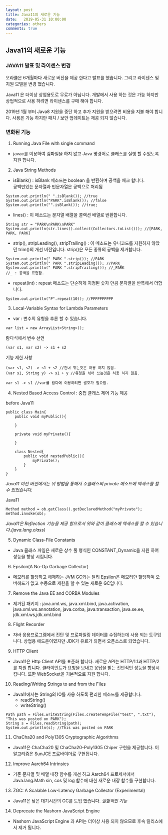 ```yaml
---
layout: post
title: Java11의 새로운 기능
date:   2019-05-31 10:00:00
categories: others
comments: true 
---
```


Java11의 새로운 기능
-------------------------

### JAVA11 발표 및 라이센스 변경
오라클은 6개월마다 새로운 버전을 제공 한다고 발표를 했습니다. 그리고 라이센스 및 지원 모델을 변경 했습니다.

Java11 은 더이상 상업용도로 무료가 아닙니다. 개발에서 사용 하는 것은 가능 하지만 상업적으로 사용 하려면
라이센스를 구매 해야 합니다.

2019년 1월 부터 Java8 지원을 중단 하고 추가 지원을 받으려면 비용을 지불 해야 합니다.
사용은 가능 하지만 패치 / 보안 업데이트는 제공 되지 않습니다.


### 변화된 기능

1) Running Java File with single command
- javac를 이용하여 컴파일을 하지 않고 Java 명령어로 클래스를 실행 할 수있도록 지원 합니다.

2) Java String Methods
- isBlank() : isBlank 메소드는 boolean 을 반환하며 공백을 체크 합니다.  
공백만있는 문자열과 빈문자열은 공백으로 처리됨

~~~
System.out.println(" ".isBlank()); //true
System.out.println("PARK".isBlank()); //false
System.out.println("".isBlank()); //true;
~~~

- lines() : 이 메소드는 문자열  배열을 콜랙션 배열로 반환합니다.

~~~
String str = "PARK\nPARK\nPARK"
System.out.println(str.lines().collect(Collectors.toList())); //[PARK, PARK, PARK]
~~~

- strip(), stripLeading(), stripTrailing()
: 이 메소드는 유니코드를 지원하지 않았던 trim()의 개선 버전입니다. strip()은 모든 종류의 공백을 제거합니다.

~~~
System.out.println(" PARK ".strip()); //PARK
System.out.println(" PARK ".stripLeading()); //PARK_
System.out.println(" PARK ".stripTrailing()); //_PARK
//_ : 공백을 표현함.
~~~

- repeat(int)
: repeat 메소드는 단순하게 지정된 숫자 만큼 문자열을 반복해서 더합니다.

~~~
System.out.println("P".repeat(10)); //PPPPPPPPPP
~~~

3) Local-Variable Syntax for Lambda Parameters
- var : 변수의 유형을 추론 할 수 있습니다.

~~~
var list = new ArrayList<String>();
~~~

람다식에서 변수 선언

~~~
(var s1, var s2) -> s1 + s2
~~~

기능 제한 사항

~~~
(var s1, s2) -> s1 + s2 //건너 뛰는것은 허용 하지 않음.
(var s1, String y) -> s1 + y //유형을 섞어 쓰는것은 허용 하지 않음.

var s1 -> s1 //var를 람다에 이용하려면 괄호가 필요함.
~~~

4) Nested Based Access Control
: 중첩 클래스 제어 기능 제공

before Java11

~~~
public class Main{
	public void myPublic(){
	
	}
	
	private void myPrivate(){
	
	}
	
	class Nested{
		public void nestedPublic(){
			myPrivate();
		}
	}
}
~~~

_Java11 이전 버전에서는 위 방법을 통해서 주클래스의 private 메소드에 엑세스를 할 수 있었습니다._
  
Java11

~~~
Method method = ob.getClass().getDeclaredMethod("myPrivate");
method.invoke(ob);
~~~

_Java11은 Reflection 기능을 제공 함으로서 위와 같이 클래스에 엑세스를 할 수 있습니다.(java.lang.class)_

5) Dynamic Class-File Constants
- Java 클래스 파일은 새로운 상수 풀 형식인 CONSTANT_Dynamic을 지원 하여 성능을 향상 시킵니다.

6) Epsilon(A No-Op Garbage Collector)
- 메모리를 할당하고 해제하는 JVM GC와는 달리 Epsilon은 메모리만 할당하며 오버헤드가 없고 수동으로 제한을 할 수 있는 새로운 GC입니다.

7) Remove the Java EE and CORBA Modules
- 제거된 패키지 : java.xml.ws, java.xml.bind, java.activation, java.xml.ws.annotation, java.corba, java.transaction, java.se.ee, jdk.xml.ws,jdk.xml.bind
 
8) Flight Recorder
- 자바 응용프로그램에서 진단 및 프로파일링 데이터를 수집하는데 사용 되는 도구입니다.
  상업용 에드온이였지만 JDK가 유료가 되면서 오픈소스로 되었습니다.
  
9) HTTP Client
- Java11은 Http Client API를 표준화 합니다.
  새로운 API는 HTTP/1.1과 HTTP/2를 지원 합니다. 클라이언트가 요청을 보내고 응답을 받는 전반적인 성능을 향상시킵니다. 또한 WebSocket을 기본적으로 지원 합니다.
  
10) Reading/Writing Strings to and from the Files
- Java11에서는 String의 IO를 사용 하도록 편리한 메소드를 제공합니다.  
	- readString()  
	- writeString()  
	
~~~
Path path = Files.writeString(Files.createTempFile("test", ".txt"), "This was posted on PARK");
String s = Files.readString(path);
System.out.println(s); //This was posted on PARK
~~~

11) ChaCha20 and Poly1305 Cryptographic Algorithms
- Java11은 ChaCha20 및 ChaCha20-Poly1305 Chiper 구현을 제공합니다. 이 알고리즘은 SunJCE 프로바이더로 구현됩니다.

12) Improve Aarch64 Intrinsics
- 기존 문자열 및 배열 내장 함수를 개선 하고 Aarch64 프로세서에서 Java.lang.Math sin, cos 및 log 함수에 대한 새로운 내장 함수를 구현합니다.

13) ZGC: A Scalable Low-Latency Garbage Collector (Experimental)
- Java11은 낮은 대기시간의 GC를 도입 했습니다. _실험적인 기능_

14) Deprecate the Nashorn JavaScript Engine
- Nashorn JavaScript Engine 과 API는 더이상 사용 되지 않으므로 후속 릴리스에서 제거 됩니다.
